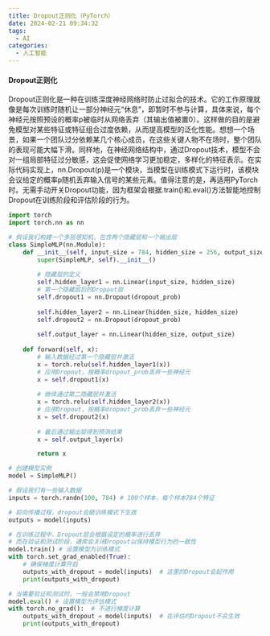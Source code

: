 ```yaml
---
title: Dropout正则化（PyTorch）
date: 2024-02-21 09:34:32
tags:
  - AI
categories:
  - 人工智能
---
```


#### Dropout正则化

Dropout正则化是一种在训练深度神经网络时防止过拟合的技术。它的工作原理就像是每次训练时随机让一部分神经元“休息”，即暂时不参与计算，具体来说，每个神经元按照预设的概率p被临时从网络丢弃（其输出值被置0）。这样做的目的是避免模型对某些特征或特征组合过度依赖，从而提高模型的泛化性能。想想一个场景，如果一个团队过分依赖某几个核心成员，在这些关键人物不在场时，整个团队的表现可能大幅下滑。同样地，在神经网络结构中，通过Dropout技术，模型不会对一组局部特征过分敏感，这会促使网络学习更加稳定，多样化的特征表示。在实际代码实现上，nn.Dropout(p)是一个模块，当模型在训练模式下运行时，该模块会议给定的概率p随机丢弃输入信号的某些元素。值得注意的是，再适用PyTorch时。无需手动开关Dropout功能，因为框架会根据.train()和.eval()方法智能地控制Dropout在训练阶段和评估阶段的行为。
<!-- more -->

```python
import torch
import torch.nn as nn

# 假设我们构建一个多层感知机，包含两个隐藏层和一个输出层
class SimpleMLP(nn.Module):
    def __init__(self, input_size = 784, hidden_size = 256, output_size = 10, dropout_prob = 0.5):
        super(SimpleMLP, self).__init__()
        
        # 隐藏层的定义
        self.hidden_layer1 = nn.Linear(input_size, hidden_size)
        # 第一个隐藏层后的Dropout层
        self.dropout1 = nn.Dropout(dropout_prob)
        
        self.hidden_layer2 = nn.Linear(hidden_size, hidden_size)
        self.dropout2 = nn.Dropout(dropout_prob)
        
        self.output_layer = nn.Linear(hidden_size, output_size)
    
    def forward(self, x):
        # 输入数据经过第一个隐藏层并激活
        x = torch.relu(self.hidden_layer1(x))
        # 应用Dropout，按概率dropout_prob丢弃一些神经元
        x = self.dropout1(x)
        
        # 继续通过第二隐藏层并激活
        x = torch.relu(self.hidden_layer2(x))
        # 应用Dropout，按概率dropout_prob丢弃一些神经元
        x = self.dropout2(x)
        
        # 最后通过输出层得到预测结果
        x = self.output_layer(x)

        return x

# 创建模型实例
model = SimpleMLP()

# 假设我们有一些输入数据
inputs = torch.randn(100, 784) # 100个样本，每个样本784个特征

# 前向传播过程，dropout会砸训练模式下生效
outputs = model(inputs)

# 在训练过程中，Dropout层会根据设定的概率进行丢弃
# 而在验证和测试阶段，通常会关闭Dropout以保持模型行为的一致性
model.train() # 设置模型为训练模式
with torch.set_grad_enabled(True):
    # 确保梯度计算开启
    outputs_with_dropout = model(inputs)  # 这里的Dropout会起作用
    print(outputs_with_dropout)

# 当需要验证和测试时，一般会禁用Dropout
model.eval() # 设置模型为评估模式
with torch.no_grad():  # 不进行梯度计算
    outputs_with_dropout = model(inputs)  # 在评估时Dropout不会生效
    print(outputs_with_dropout)
    
```